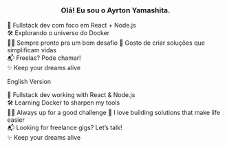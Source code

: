 ### <p align="center">Olá! Eu sou o Ayrton Yamashita.</p>
🎯 Fullstack dev com foco em React + Node.js  
🛠️ Explorando o universo do Docker  
👨‍💻 Sempre pronto pra um bom desafio
🧩 Gosto de criar soluções que simplificam vidas  
📬 Freelas? Pode chamar!  
✨ Keep your dreams alive

English Version

🎯 Fullstack dev working with React & Node.js  
🛠️ Learning Docker to sharpen my tools  
👨‍💻 Always up for a good challenge 
🧩 I love building solutions that make life easier  
📬 Looking for freelance gigs? Let’s talk!  
✨ Keep your dreams alive

